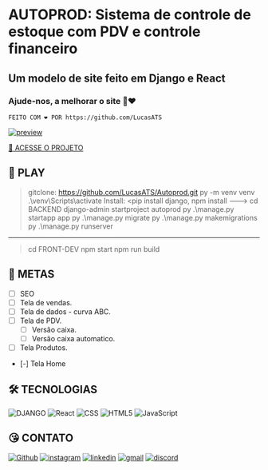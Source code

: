 # AUTOPROD: Sistema de controle de estoque com PDV e controle financeiro

## Um modelo de site feito em Django e React

### Ajude-nos, a melhorar o site 🤩❤️

    FEITO COM ❤️ POR https://github.com/LucasATS

[![preview](./.github/preview.png)](https://lucasats.github.io/LINK/)

[🔗 ACESSE O PROJETO ](https://lucasats.github.io/LINK/)

## __📂 PLAY__
> gitclone: https://github.com/LucasATS/Autoprod.git
> py -m venv venv
> .\venv\Scripts\activate
> Install: <pip install django, npm install --->
> cd BACKEND
> django-admin startproject autoprod
> py .\manage.py startapp app 
> py .\manage.py migrate
> py .\manage.py makemigrations
> py .\manage.py runserver
---
> cd FRONT-DEV
> npm start
> npm run build

## __🎯 METAS__
- [ ] SEO
- [ ] Tela de vendas.
- [ ] Tela de dados - curva ABC.
- [ ] Tela de PDV.
     - [ ] Versão caixa.
     - [ ] Versão caixa automatico.
- [ ] Tela Produtos.
- [-] Tela Home

<!--
## __❤ AGRADECIMENTOS__
[@<NOME>](<LINK>) "<MENSAGEM>"
-->

## __🛠 TECNOLOGIAS__ 
![DJANGO](https://img.shields.io/badge/Django-092E20?style=for-the-badge&logo=django&logoColor=white)
![React](https://img.shields.io/badge/React-20232A?style=for-the-badge&logo=react&logoColor=61DAFB)
![CSS](https://img.shields.io/badge/CSS3-1572B6?style=for-the-badge&logo=css3&logoColor=white)
![HTML5](https://img.shields.io/badge/HTML5-E34F26?style=for-the-badge&logo=html5&logoColor=white)
![JavaScript](https://img.shields.io/badge/JavaScript-323330?style=for-the-badge&logo=javascript&logoColor=F7DF1E)


## __😘 CONTATO__ <ALTERE APENAS OS LINKS DOS HREF>
<p align="left">
  <a href="https://github.com/LucasATS/"><img src="https://img.shields.io/badge/GitHub-100000?style=for-the-badge&amp;logo=github&amp;logoColor=white" alt="Github"></a>
  <a href="https://www.instagram.com/lukaolmd/"><img src="https://img.shields.io/badge/Instagram-E4405F?style=for-the-badge&amp;logo=instagram&amp;logoColor=white" alt="instagram"></a>
  <a href="https://www.linkedin.com/in/lucas-almeida-tiburtino-da-silva/"><img src="https://img.shields.io/badge/LinkedIn-0077B5?style=for-the-badge&amp;logo=linkedin&amp;logoColor=white" alt="linkedin"></a>
  <a href="mailto:lucas.almida.da.silva@gmail.com"><img src="https://img.shields.io/badge/Gmail-D14836?style=for-the-badge&logo=gmail&logoColor=white" alt="gmail"></a> 
  <a href="https://discord.com/channels/@Lucas%20ATS#9901"><img src="https://img.shields.io/badge/Discord-5865F2?style=for-the-badge&logo=discord&logoColor=white" alt="discord"></a>  
</p>
